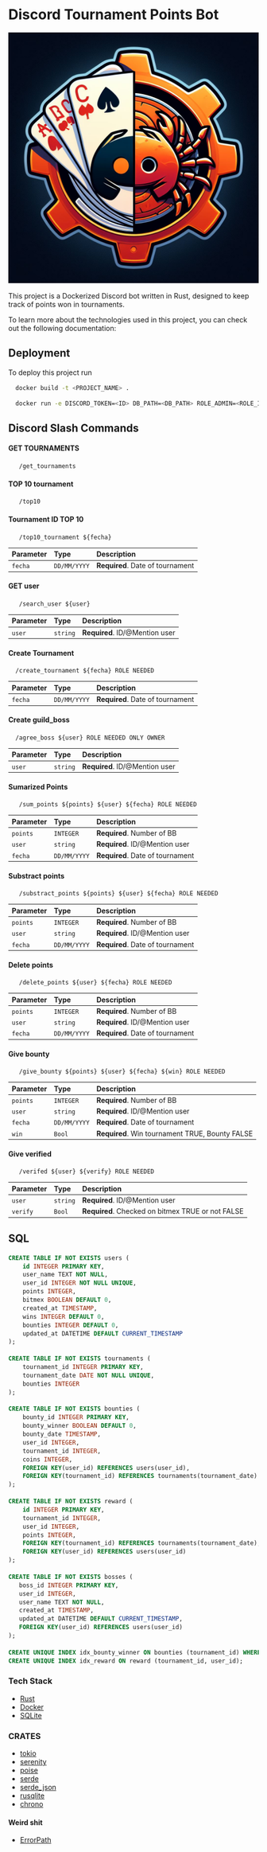 # Discord Tournament Points Bot

![Logo](logo.jpg)

This project is a Dockerized Discord bot written in Rust, designed to keep track of points won in tournaments.

To learn more about the technologies used in this project, you can check out the following documentation:

## Deployment

To deploy this project run

```bash
  docker build -t <PROJECT_NAME> .
```

```bash
  docker run -e DISCORD_TOKEN=<ID> DB_PATH=<DB_PATH> ROLE_ADMIN=<ROLE_ID> <containerImage>
```

## Discord Slash Commands

#### GET TOURNAMENTS

```http
   /get_tournaments
```

#### TOP 10 tournament

```http
   /top10
```

#### Tournament ID TOP 10

```http
   /top10_tournament ${fecha}
```

| Parameter | Type         | Description                      |
| :-------- | :----------- | :------------------------------- |
| `fecha`   | `DD/MM/YYYY` | **Required**. Date of tournament |

#### GET user

```http
   /search_user ${user}
```

| Parameter | Type     | Description                    |
| :-------- | :------- | :----------------------------- |
| `user`    | `string` | **Required**. ID/@Mention user |

#### Create Tournament

```http
  /create_tournament ${fecha} ROLE NEEDED
```

| Parameter | Type         | Description                      |
| :-------- | :----------- | :------------------------------- |
| `fecha`   | `DD/MM/YYYY` | **Required**. Date of tournament |

#### Create guild_boss

```http
  /agree_boss ${user} ROLE NEEDED ONLY OWNER
```

| Parameter | Type     | Description                    |
| :-------- | :------- | :----------------------------- |
| `user`    | `string` | **Required**. ID/@Mention user |

#### Sumarized Points

```http
   /sum_points ${points} ${user} ${fecha} ROLE NEEDED
```

| Parameter | Type         | Description                      |
| :-------- | :----------- | :------------------------------- |
| `points`  | `INTEGER`    | **Required**. Number of BB       |
| `user`    | `string`     | **Required**. ID/@Mention user   |
| `fecha`   | `DD/MM/YYYY` | **Required**. Date of tournament |

#### Substract points

```http
   /substract_points ${points} ${user} ${fecha} ROLE NEEDED
```

| Parameter | Type         | Description                      |
| :-------- | :----------- | :------------------------------- |
| `points`  | `INTEGER`    | **Required**. Number of BB       |
| `user`    | `string`     | **Required**. ID/@Mention user   |
| `fecha`   | `DD/MM/YYYY` | **Required**. Date of tournament |

#### Delete points

```http
   /delete_points ${user} ${fecha} ROLE NEEDED
```

| Parameter | Type         | Description                      |
| :-------- | :----------- | :------------------------------- |
| `points`  | `INTEGER`    | **Required**. Number of BB       |
| `user`    | `string`     | **Required**. ID/@Mention user   |
| `fecha`   | `DD/MM/YYYY` | **Required**. Date of tournament |

#### Give bounty

```http
   /give_bounty ${points} ${user} ${fecha} ${win} ROLE NEEDED
```

| Parameter | Type         | Description                                     |
| :-------- | :----------- | :---------------------------------------------- |
| `points`  | `INTEGER`    | **Required**. Number of BB                      |
| `user`    | `string`     | **Required**. ID/@Mention user                  |
| `fecha`   | `DD/MM/YYYY` | **Required**. Date of tournament                |
| `win`     | `Bool`       | **Required**. Win tournament TRUE, Bounty FALSE |

#### Give verified

```http
   /verifed ${user} ${verify} ROLE NEEDED
```

| Parameter | Type     | Description                                       |
| :-------- | :------- | :------------------------------------------------ |
| `user`    | `string` | **Required**. ID/@Mention user                    |
| `verify`  | `Bool`   | **Required**. Checked on bitmex TRUE or not FALSE |

## SQL

```sql
CREATE TABLE IF NOT EXISTS users (
    id INTEGER PRIMARY KEY,
    user_name TEXT NOT NULL,
    user_id INTEGER NOT NULL UNIQUE,
    points INTEGER,
    bitmex BOOLEAN DEFAULT 0,
    created_at TIMESTAMP,
    wins INTEGER DEFAULT 0,
    bounties INTEGER DEFAULT 0,
    updated_at DATETIME DEFAULT CURRENT_TIMESTAMP
);

CREATE TABLE IF NOT EXISTS tournaments (
    tournament_id INTEGER PRIMARY KEY,
    tournament_date DATE NOT NULL UNIQUE,
    bounties INTEGER
);

CREATE TABLE IF NOT EXISTS bounties (
    bounty_id INTEGER PRIMARY KEY,
    bounty_winner BOOLEAN DEFAULT 0,
    bounty_date TIMESTAMP,
    user_id INTEGER,
    tournament_id INTEGER,
    coins INTEGER,
    FOREIGN KEY(user_id) REFERENCES users(user_id),
    FOREIGN KEY(tournament_id) REFERENCES tournaments(tournament_date)
);

CREATE TABLE IF NOT EXISTS reward (
    id INTEGER PRIMARY KEY,
    tournament_id INTEGER,
    user_id INTEGER,
    points INTEGER,
    FOREIGN KEY(tournament_id) REFERENCES tournaments(tournament_date),
    FOREIGN KEY(user_id) REFERENCES users(user_id)
);

CREATE TABLE IF NOT EXISTS bosses (
   boss_id INTEGER PRIMARY KEY,
   user_id INTEGER,
   user_name TEXT NOT NULL,
   created_at TIMESTAMP,
   updated_at DATETIME DEFAULT CURRENT_TIMESTAMP,
   FOREIGN KEY(user_id) REFERENCES users(user_id)
);

CREATE UNIQUE INDEX idx_bounty_winner ON bounties (tournament_id) WHERE bounty_winner = 1;
CREATE UNIQUE INDEX idx_reward ON reward (tournament_id, user_id);
```

### Tech Stack

- [Rust](https://www.rust-lang.org/)
- [Docker](https://www.docker.com/)
- [SQLite](https://sqlite.org/)

### CRATES

- [tokio](https://docs.rs/tokio/latest/tokio/)
- [serenity](https://docs.rs/serenity/latest/serenity/)
- [poise](https://docs.rs/poise/latest/poise/)
- [serde](https://docs.rs/serde/latest/serde/)
- [serde_json](https://docs.rs/serde_json/latest/serde_json/index.html)
- [rusqlite](https://docs.rs/rusqlite/latest/rusqlite/)
- [chrono](https://docs.rs/chrono/latest/chrono/)

#### Weird shit

- [ErrorPath](https://stackoverflow.com/questions/7250130/how-to-stop-mingw-and-msys-from-mangling-path-names-given-at-the-command-line/34386471#34386471)
